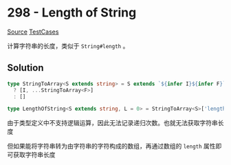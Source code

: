 # 298 - Length of String

[Source](https://github.com/lybenson/ts-checker/blob/master/src/298-medium-length-of-string/template.ts) [TestCases](https://github.com/lybenson/ts-checker/blob/master/src/298-medium-length-of-string/test-cases.ts)

计算字符串的长度，类似于 `String#length` 。

## Solution

```ts
type StringToArray<S extends string> = S extends `${infer I}${infer F}`
  ? [I, ...StringToArray<F>]
  : []

type LengthOfString<S extends string, L = 0> = StringToArray<S>['length']
```

由于类型定义中不支持逻辑运算，因此无法记录递归次数。也就无法获取字符串长度

但如果能将字符串转为由字符串的字符构成的数组，再通过数组的 `length` 属性即可获取字符串长度
